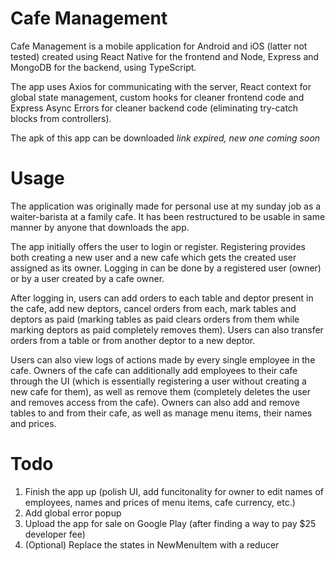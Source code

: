 # Cafe Management

Cafe Management is a mobile application for Android and iOS (latter not tested) created using React Native for the frontend and Node, Express and MongoDB for the backend, using TypeScript.

The app uses Axios for communicating with the server, React context for global state management, custom hooks for cleaner frontend code and Express Async Errors for cleaner backend code (eliminating try-catch blocks from controllers).

The apk of this app can be downloaded <em>link expired, new one coming soon</em>

# Usage

The application was originally made for personal use at my sunday job as a waiter-barista at a family cafe. It has been restructured to be usable in same manner by anyone that downloads the app.

The app initially offers the user to login or register. Registering provides both creating a new user and a new cafe which gets the created user assigned as its owner. Logging in can be done by a registered user (owner) or by a user created by a cafe owner.

After logging in, users can add orders to each table and deptor present in the cafe, add new deptors, cancel orders from each, mark tables and deptors as paid (marking tables as paid clears orders from them while marking deptors as paid completely removes them). Users can also transfer orders from a table or from another deptor to a new deptor.

Users can also view logs of actions made by every single employee in the cafe. Owners of the cafe can additionally add employees to their cafe through the UI (which is essentially registering a user without creating a new cafe for them), as well as remove them (completely deletes the user and removes access from the cafe). Owners can also add and remove tables to and from their cafe, as well as manage menu items, their names and prices.

# Todo

1. Finish the app up (polish UI, add funcitonality for owner to edit names of employees, names and prices of menu items, cafe currency, etc.)
2. Add global error popup
3. Upload the app for sale on Google Play (after finding a way to pay $25 developer fee)
4. (Optional) Replace the states in NewMenuItem with a reducer
